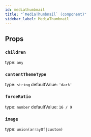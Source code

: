 ```yaml
---
id: mediathumbnail
title: "`MediaThumbnail` (component)"
sidebar_label: MediaThumbnail
---
```



Props
-----

### `children`

type: `any`


### `contentThemeType`

type: `string`
defaultValue: `'dark'`


### `forceRatio`

type: `number`
defaultValue: `16 / 9`


### `image`

type: `union(arrayOf|custom)`


